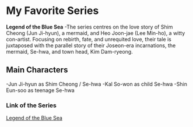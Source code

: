 # My Favorite Series

**Legend of the Blue Sea** 
-The series centres on the love story of Shim Cheong (Jun Ji-hyun), a mermaid, and Heo Joon-jae (Lee Min-ho), a witty con-artist. Focusing on rebirth, fate, and unrequited love, their tale is juxtaposed with the parallel story of their Joseon-era incarnations, the mermaid, Se-hwa, and town head, Kim Dam-ryeong.

## Main Characters
-Jun Ji-hyun as Shim Cheong / Se-hwa
-Kal So-won as child Se-hwa
-Shin Eun-soo as teenage Se-hwa

### Link of the Series
[Legend of the Blue Sea](https://www.imdb.com/title/tt5766194/)

